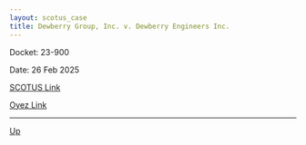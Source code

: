 ```yaml
---
layout: scotus_case
title: Dewberry Group, Inc. v. Dewberry Engineers Inc.
---
```


Docket: 23-900

Date: 26 Feb 2025

[SCOTUS Link]()

[Oyez Link](https://www.oyez.org/cases/2024/23-900)

---

[Up](./README.md)
